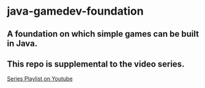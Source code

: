 # java-gamedev-foundation

## A foundation on which simple games can be built in Java.

## This repo is supplemental to the video series.

[Series Playlist on Youtube](https://youtube.com/playlist?list=PL5Lk2LPoiyAKky9PW3oo1CMlLpD7SNlkx)